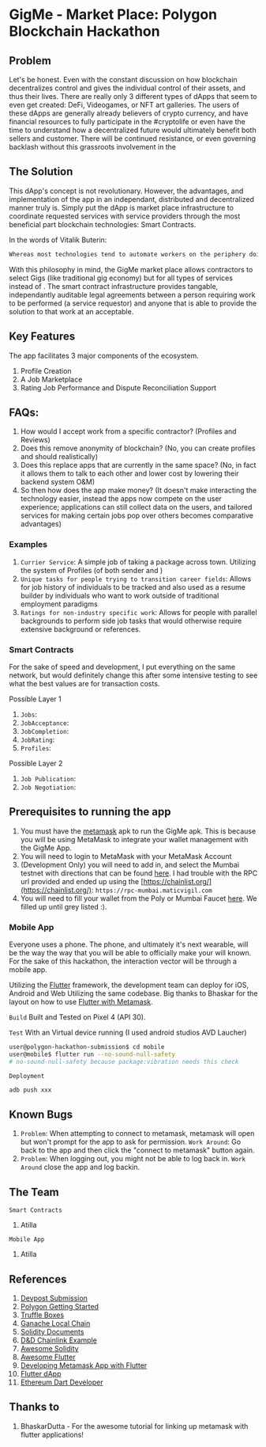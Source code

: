 # GigMe - Market Place: Polygon Blockchain Hackathon

## Problem
Let's be honest. Even with the constant discussion on how blockchain decentralizes control and gives the individual control of their assets, and thus their lives. There are really only 3 different types of dApps that seem to even get created: DeFi, Videogames, or NFT art galleries. The users of these dApps are generally already believers of crypto currency, and have financial resources to fully participate in the #cryptolife or even have the time to understand how a decentralized future would ultimately benefit both sellers and customer. There will be continued resistance, or even governing backlash without this grassroots involvement in the 

## The Solution
This dApp's concept is not revolutionary. However, the advantages, and implementation of the app in an independant, distributed and decentralized manner truly is. Simply put the dApp is market place infrastructure to coordinate requested services with service providers through the most beneficial part blockchain technologies: Smart Contracts.

In the words of Vitalik Buterin:
```md
Whereas most technologies tend to automate workers on the periphery doing menial tasks, blockchains automate away the center. Instead of putting the taxi driver out of a job, blockchain puts Uber out of a job and lets the taxi drivers work with the customer directly.
```

With this philosophy in mind, the GigMe market place allows contractors to select Gigs (like traditional gig economy) but for all types of services instead of . The smart contract infrastructure provides tangable, independantly auditable legal agreements between a person requiring work to be performed (a service requestor) and anyone that is able to provide the solution to that work at an acceptable. 

## Key Features
The app facilitates 3 major components of the ecosystem. 
1. Profile Creation
2. A Job Marketplace
3. Rating Job Performance and Dispute Reconciliation Support

## FAQs: 
1. How would I accept work from a specific contractor? (Profiles and Reviews)
2. Does this remove anonymity of blockchain? (No, you can create profiles and should realistically)
3. Does this replace apps that are currently in the same space? (No, in fact it allows them to talk to each other and lower cost by lowering their backend system O&M)
4. So then how does the app make money? (It doesn't make interacting the technology easier, instead the apps now compete on the user experience; applications can still collect data on the users, and tailored services for making certain jobs pop over others becomes comparative advantages)


### Examples
1. ```Currier Service```: A simple job of taking a package across town. Utilizing the system of Profiles (of both sender and )
2. ```Unique tasks for people trying to transition career fields```: Allows for job history of individuals to be tracked and also used as a resume builder by individuals who want to work outside of traditional employment paradigms 
3. ```Ratings for non-industry specific work```: Allows for people with parallel backgrounds to perform side job tasks that would otherwise require extensive background or references.

### Smart Contracts
For the sake of speed and development, I put everything on the same network, but would definitely change this after some intensive testing to see what the best values are for transaction costs.

Possible Layer 1
1. ```Jobs```:
2. ```JobAcceptance```:
3. ```JobCompletion```:
4. ```JobRating```:
5. ```Profiles```:

Possible Layer 2
1. ```Job Publication```:
2. ```Job Negotiation```:

## Prerequisites to running the app
1. You must have the [metamask](https://github.com/MetaMask/metamask-mobile/releases) apk to run the GigMe apk. This is because you will be using MetaMask to integrate your wallet management with the GigMe App.
2. You will need to login to MetaMask with your MetaMask Account
3. (Development Only) you will need to add in, and select the Mumbai testnet with directions that can be found [here](https://docs.polygon.technology/docs/develop/network-details/network/). I had trouble with the RPC url provided and ended up using the [https://chainlist.org/](https://chainlist.org/): ```https://rpc-mumbai.maticvigil.com```
4. You will need to fill your wallet from the Poly or Mumbai Faucet [here](https://faucet.polygon.technology/). We filled up until grey listed :). 

### Mobile App
Everyone uses a phone. The phone, and ultimately it's next wearable, will be the way the way that you will be able to officially make your will known. For the sake of this hackathon, the interaction vector will be through a mobile app.

Utilizing the [Flutter](https://flutter.dev/) framework, the development team can deploy for iOS, Android and Web Utilizing the same codebase. Big thanks to Bhaskar for the layout on how to use [Flutter with Metamask](https://dev.to/bhaskardutta/building-with-flutter-and-metamask-8h5).

```Build```
Built and Tested on Pixel 4 (API 30).

```Test```
With an Virtual device running (I used android studios AVD Laucher)
```sh
user@polygon-hackathon-submission$ cd mobile
user@mobile$ flutter run --no-sound-null-safety
# no-sound-null-safety because package:vibration needs this check
```

```Deployment```

```sh
adb push xxx
```

## Known Bugs 
1. ```Problem```: When attempting to connect to metamask, metamask will open but won't prompt for the app to ask for permission. ```Work Around```: Go back to the app and then click the "connect to metamask" button again.
2. ```Problem```: When logging out, you might not be able to log back in. ```Work Around``` close the app and log backin.

## The Team 
```Smart Contracts```
1. Atilla

```Mobile App```
1. Atilla 

## References
1. [Devpost Submission](https://devpost.com/submit-to/15647-polygon-buidl-it-summer-2022/manage/submissions)
2. [Polygon Getting Started](https://docs.polygon.technology/docs/develop/getting-started/) 
3. [Truffle Boxes](https://trufflesuite.com/boxes/)
4. [Ganache Local Chain](https://github.com/trufflesuite/ganache)
5. [Solidity Documents](https://docs.soliditylang.org/en/v0.8.15/)
6. [D&D Chainlink Example](https://github.com/PatrickAlphaC/dungeons-and-dragons-nft/blob/master/contracts/DungeonsAndDragonsCharacter.sol)
7. [Awesome Solidity](https://github.com/bkrem/awesome-solidity)
8. [Awesome Flutter](https://github.com/Solido/awesome-flutter)
9. [Developing Metamask App with Flutter](https://github.com/BhaskarDutta2209/FlutterAppWithMetamask)
10. [Flutter dApp](https://www.geeksforgeeks.org/flutter-and-blockchain-hello-world-dapp/)
11. [Ethereum Dart Developer](https://ethereum.org/en/developers/docs/programming-languages/dart/)

## Thanks to
1. BhaskarDutta - For the awesome tutorial for linking up metamask with flutter applications!